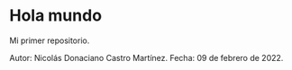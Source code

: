 # Hola mundo
Mi primer repositorio.

Autor: Nicolás Donaciano Castro Martínez.
Fecha: 09 de febrero de 2022.
